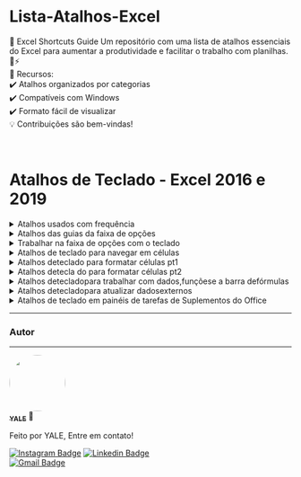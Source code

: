 # Lista-Atalhos-Excel
🚀 Excel Shortcuts Guide Um repositório com uma lista de atalhos essenciais do Excel para aumentar a produtividade e facilitar o trabalho com planilhas. 📝⚡  
📌 Recursos:  <br>
✔️ Atalhos organizados por categorias <br>
✔️ Compatíveis com Windows<br>
✔️ Formato fácil de visualizar  <br>
💡 Contribuições são bem-vindas!<br>
<br><br>
# Atalhos de Teclado - Excel 2016 e 2019

<details>
  <summary>Atalhos usados com frequência</summary>
  <ul>
    Ctrl+W - Fechar uma pasta de trabalho. <br>
Ctrl+A - Abrir uma pasta de trabalho. <br>
Alt+C - Ir para a guia Página Inicial. <br>
Ctrl+B - Salvar uma pasta de trabalho. <br>
Ctrl+C - Copiar. <br>
Ctrl+V - Colar. <br>
Ctrl+Z - Desfazer. <br>
Delete - Remover o conteúdo da célula. <br>
Alt+C, R - Escolher uma cor de preenchimento. <br>
Ctrl+X - Recortar. <br>
Alt+T - Ir para a guia Inserir. <br>
Ctrl+N - Negrito. <br>
Ctrl+I - Itálico. <br>
Ctrl+S - Sublinhado. <br>
Alt+C, A, C - Centralizar o conteúdo da célula. <br>
Alt+P - Ir para a guia Layout da Página. <br>
Alt+S - Ir para a guia Dados. <br>
Alt+K - Ir para a guia Exibir. <br>
Shift+F10, ou Tecla de Contexto - Abrir menu de contexto. <br>
Alt+C, B - Adicionar bordas. <br>
Alt+C, K, P - Excluir coluna. <br>
Alt+U - Ir para a guia Fórmulas. <br>
Ctrl+9 - Ocultar as linhas selecionadas. <br>
Ctrl+0 - Ocultar as colunas selecionadas. <br>

  </ul>
</details>

<details>
  <summary>Atalhos das guias da faixa de opções</summary>
  <ul>
    Alt+G e inserir o termo de pesquisa - Ir para o campo Diga-me ou
Pesquisar na faixa de opções e digitar um termo de pesquisa para
buscar assistência ou conteúdo de Ajuda. <br>
Alt+A - Abra a página Arquivo para usar o exibição Backstage. <br>
Alt+C - Abrir a guia Página Inicial e formatar texto e números e usar
a ferramenta Localizar. <br>
Alt+T - Abrir a guia Inserir e inserir Tabelas Dinâmicas, gráficos,
suplementos, Minigráficos, imagens, formas, cabeçalhos ou caixas de
texto. <br>
Alt+P - Abrir a guia Layout da Página e trabalhar com temas,
configuração de página, escala e alinhamento. <br>
Alt+U - Abrir a guia Fórmulas e inserir, rastrear e personalizar
funções e cálculos. <br>
Alt+S - Abrir a guia Dados e conectar, classificar, filtrar, analisar e
trabalhar com dados. <br>
Alt+V - Abra a guia Revisão para verificar a ortografia, adicionar
notas e comentários encadeados e proteger planilhas e pastas de
trabalho. <br>
Alt+K - Abrir a guia Exibir e visualizar quebras de página e layouts,
mostrar e ocultar linhas de grade e títulos, definir a ampliação do
zoom, gerenciar janelas e painéis e exibir macros. <br>
Alt+Y - Abrir a guia Ajuda. <br>

  </ul>
</details>

<details>
  <summary>Trabalhar na faixa de opções com o teclado</summary>
  <ul>
    Alt ou F10. Para mover para uma guia diferente, use as teclas de
acesso ou as teclas de direção - Selecionar a guia ativa da faixa de
opções e ativar as teclas de acesso. <br>
Tecla Tab ou Shift+Tab - Mover o destaque para os comandos na
faixa de opções. <br>
Teclas de direção - Mover para baixo, para cima, para a esquerda ou
para a direita, respectivamente, entre os itens na Faixa de Opções. <br>
Barra de espaços ou Enter - Ativar um botão selecionado. <br>
Tecla de seta para baixo - Abrir a lista para um comando selecionado. <br>
Alt+Tecla de seta para baixo - Abrir o menu do botão selecionado. <br>
Tecla de seta para baixo - Quando um menu ou submenu for aberto,
mova para o próximo comando. <br>
Ctrl+F1 - Expandir ou recolher a faixa de opções. <br>
Shift+F10 ou, em um teclado do Windows, a tecla de contexto
(entre as teclas Alt e Ctrl da direita) - Abrir um menu de contexto. <br>
Tecla de seta para a esquerda - Mover para o submenu quando um
menu principal estiver aberto ou selecionado. <br>
  </ul>
</details>

<details>
  <summary>Atalhos de teclado para navegar em células</summary>
  <ul>
    End, Tecla de direção - Entrar no modo de Término, mover para a
próxima célula preenchida na mesma coluna ou linha que a célula ativa
e desativar o modo de Término. Se as células estiverem em branco,
mover para a última célula na linha ou coluna. <br>
Ctrl+End - Mover para a última célula de uma planilha, para a linha
usada mais abaixo da coluna usada mais à direita. <br>
Ctrl+Shift+End - Expandir a seleção de células até a última célula
usada na planilha (canto inferior direito). <br>
Home+Scroll Lock - Mover para a célula no canto superior esquerdo
da janela quando Scroll Lock estiver ativado. <br>
Ctrl+Home - Mover para o começo de uma planilha. <br>
Page Down - Mover uma tela para baixo em uma planilha. <br>
Ctrl+Page Down - Mover para a próxima planilha na pasta de trabalho. <br>
Alt+Page Down - Mover uma tela para a direita em uma planilha. <br>
Page Up - Mover uma tela para cima em uma planilha. <br>
Alt+Page Up - Mover uma tela para a esquerda em uma planilha. <br>
Ctrl+Page Up - Mover para a planilha anterior na pasta de trabalho. <br>
Tecla Tab - Mover uma célula para a direita em uma planilha. Ou, em
uma planilha protegida, mover entre células desbloqueadas. <br>
Alt+Tecla de seta para baixo - Abrir a lista de opções de validação em
uma célula que tem uma opção de validação aplicada. <br>
Ctrl+Alt+5, depois a tecla Tab repetidamente - Percorrer formas
flutuantes, como caixas de texto ou imagens. <br>
Esc - Saia da navegação de formas flutuantes e retorne à navegação
normal. <br>
Pressione Ctrl+Shift e, em seguida, role o mouse para cima para
ir para a esquerda e para baixo para ir para a direita - Rolar
horizontalmente. <br>
CTRL+ALT+= - Ampliar. <br>
CTRL+ALT+- - Reduzir. <br>
    
  </ul>
</details>

<details>
  <summary>Atalhos deteclado para formatar células pt1</summary>
  <ul>
    Shift+Tab - Mover para a célula anterior em uma planilha ou para a
opção anterior em uma caixa de diálogo. <br>
Tecla de seta para cima - Mover uma célula para cima em uma
planilha. <br>
Tecla de seta para baixo - Mover uma célula para baixo em uma
planilha. <br>
Tecla de seta para a esquerda - Mover uma célula para a esquerda
em uma planilha. <br>
Tecla de seta para a direita - Mover uma célula para a direita em
uma planilha. <br>
Ctrl+Tecla de direção - Mover para a borda da atual região de dados
em uma planilha. <br>

  </ul>
</details>

<details>
  <summary>Atalhos detecla do para formatar células pt2</summary>
  <ul>
    Ctrl+1 - Abrir a caixa de diálogo Formatar Células. <br>
Ctrl+Shift+F ou Ctrl+Shift+P - Formatar fontes na caixa de diálogo
Formatar Células. <br>
F2 - Editar a célula ativa e colocar o ponto de inserção no final do
conteúdo. Ou, se a edição estiver desativada para a célula, mover o ponto
de inserção para a barra de fórmulas. Ao editar uma fórmula, ative ou
desative o modo Apontar para poder usar as teclas de direção para criar
uma referência. <br>
Shift+F2 - Inserir uma nota <br>
Shift+F2 - Abrir e editar um comentário de célula <br>
Ctrl+Shift+Sinal de mais (+) - Abra a caixa de diálogo Inserir para inserir
células em branco. <br>
Ctrl+Sinal de subtração (-) - Abrir a caixa de diálogo Excluir para excluir
células selecionadas. <br>
Ctrl+Shift+Dois-pontos (:) - Inserir a hora atual. <br>
Ctrl+Ponto-e-vírgula (;) - Inserir a data atual. <br>
Ctrl+Shift+Acento grave (`) - Alternar entre a exibição dos valores da
célula ou as fórmulas na planilha. <br>
Ctrl+F - Copiar uma fórmula da célula que está acima da célula ativa na
célula ou a Barra de Fórmulas. <br>
Ctrl+X - Mover as células selecionadas. <br>
Ctrl+C - Copiar as células selecionadas. <br>
Ctrl+V - Colar o conteúdo no ponto de inserção, substituindo qualquer
seleção. <br>
Ctrl+Alt+V - Abrir a caixa de diálogo Colar Especial. <br>
Ctrl+I ou Ctrl+3 - Aplicar ou remover formatação em itálico do texto. <br>
Ctrl+N ou Ctrl+2 - Aplicar ou remover formatação em negrito do texto. <br>
Ctrl+S ou Ctrl+4 - Aplicar ou remover formatação em sublinhado do
texto. <br>
Ctrl+5 - Aplicar ou remover formatação em tachado. <br>
Ctrl+6 - Alternar entre ocultar objetos, exibir objetos e exibir espaços
reservados para objetos. <br>
Ctrl+Shift+E comercial (&) - Aplicar um contorno às células selecionadas. <br>
Ctrl+Shift+Sublinhado (_) - Remover o contorno das células
selecionadas. <br>
Ctrl+8 - Exibir ou ocultar os símbolos de estrutura de tópicos. <br>
Ctrl+D - Usar o comando Preencher Abaixo para copiar o conteúdo e o
formato da célula mais acima de um intervalo selecionado para as células
abaixo dentro do intervalo. <br>
Ctrl+sinal de til (~) - Aplicar o formato de número Geral. <br>
Ctrl+Shift+Cifrão ($) - Aplicar o formato Moeda com duas casas decimais
(números negativos entre parêntesis). <br>
Ctrl+Shift+sinal de porcentagem (%) - Aplicar o formato Porcentagem
sem casas decimais. <br>
Ctrl+Shift+acento circunflexo (^) - Aplicar o formato de número
Científico com duas casas decimais. <br>
Ctrl+Shift+Sinal jogo da velha (#) - Aplicar o formato Data com dia, mês
e ano. <br>
Ctrl+Shift+Arroba (@) - Aplicar o formato Hora com a hora e os minutos.
Ctrl+Shift+Ponto de exclamação (!) - Aplicar o formato Número com
duas casas decimais, separador de milhar e sinal de subtração (-) para
valores negativos. <br>
Ctrl+K - Abrir o diálogo Inserir Hiperlink. <br>
F7 - Verificar a ortografia na planilha ativa ou no intervalo selecionado.
Ctrl+Q - Exibir as opções de Análise Rápida das células selecionadas que
contêm dados. <br>
Ctrl+Alt+T - Exibir a caixa de diálogo Criar Tabela. <br>
Ctrl+Shift+G - Abrir a caixa de diálogo Estatísticas da pasta de trabalho. <br>

  </ul>
</details>

<details>
  <summary>Atalhos detecladopara trabalhar com dados,funçõese a barra defórmulas</summary>
  <ul>
    Ctrl+T ou Ctrl+Shift+Barra de espaços - Selecionar a planilha inteira. <br>
Ctrl+Shift+Page Down - Selecionar a planilha atual e a próxima em uma pasta de trabalho. <br>
Ctrl+Shift+Page Up - Selecionar a planilha atual e a anterior em uma pasta de trabalho. <br>
Shift+Tecla de direção - Estender a seleção de células em uma célula. <br>
Ctrl+Shift+Tecla de direção - Estender a seleção de células à última célula preenchida na mesma coluna ou linha que a célula ativa ou, se a
próxima célula estiver em branco, para a próxima célula preenchida. <br>
F8 - Ativar o modo de extensão e usar as teclas de direção para estender uma seleção. Pressionar novamente para desativar. <br>
Shift+F8 - Adicionar uma célula não adjacente ou um intervalo a uma seleção de células utilizando as teclas de direção. <br>
Alt+Enter - Iniciar uma nova linha na mesma célula. <br>
Ctrl+Enter - Preencher o intervalo de células selecionado com a entrada atual. <br>
Shift+Enter - Concluir uma entrada da célula e selecionar a célula acima. <br>
Ctrl+Barra de espaços - Selecionar uma coluna inteira em uma planilha. <br>
Shift+Barra de espaços - Selecionar uma linha inteira em uma planilha. <br>
Ctrl+Shift+Barra de espaços - Selecionar todos os objetos de uma planilha quando um objeto estiver selecionado. <br>
Ctrl+Shift+Home - Estender a seleção de células até o começo da planilha. <br>
Ctrl+T ou Ctrl+Shift+Barra de espaços - Selecionar a região atual se a planilha contiver dados. Pressionar uma segunda vez para selecionar a
região atual e suas linhas de resumo. Pressione uma terceira vez para selecionar a planilha inteira. <br>
Ctrl+Shift+Asterisco (*) - Selecionar a região atual em torno da célula ativa. <br>
Home - Selecionar o primeiro comando no menu quando um menu ou submenu estiver visível. <br>
Ctrl+Y - Repetir o último comando ou ação, se possível. <br>
Ctrl+Z - Desfazer a última ação. <br>
Ao passar o mouse sobre os itens recolhidos, mantenha a tecla SHIFT pressionada e role para baixo - Expandir linhas ou colunas
agrupadas. <br>
Ao passar o mouse sobre os itens expandidos, mantenha a tecla SHIFT pressionada e role para cima - Recolher linhas ou colunas
agrupadas. <br>
Ctrl+Shift+Aspas retas (") - Copiar o valor da célula que está acima da
célula ativa na célula ou na barra de fórmulas. <br>
Ctrl+E - Invocar o Preenchimento Relâmpago para reconhecer padrões
em colunas adjacentes e preencher a coluna atual automaticamente <br>
F4 - Circular por todas as combinações de referências absolutas e
relativas em uma fórmula se uma referência de célula ou um intervalo
está selecionado. <br>
Shift+F3 - Inserir uma função. <br>
F11 - Criar um gráfico dos dados no intervalo atual em uma planilha de
Gráfico separada. <br>
Alt+M, M, D - Definir um nome a ser usado nas referências. <br>
F3 - Colar um nome da caixa de diálogo Colar Nome (se os nomes
tiverem sido definidos na pasta de trabalho). <br>
Enter - Mover para o primeiro campo no próximo registro de um
formulário de dados. <br>
Alt+F8 - Criar, executar, editar ou excluir uma macro. <br>
Alt+F11 - Abrir o Editor do Microsoft Visual Basic For Applications. <br>


  </ul>
</details>

<details>
  <summary>Atalhos detecladopara atualizar dadosexternos</summary>
  <ul>
    Esc - Interromper uma atualização em segundo plano <br>
Ctrl+F5 - Atualizar os dados na planilha atual <br>
Ctrl+Alt+F5 - Atualizar todos os dados da pasta de trabalho <br>

  </ul>
</details>

<details>
  <summary>Atalhos de teclado em painéis de tarefas de Suplementos do Office</summary>
  <ul>
    Ctrl+Shift+F10 - Abrir o menu de contexto. <br>
Ctrl+Barra de espaços - Abra o menu de opções do painel de tarefas. <br>
Pressione Ctrl+Barra de espaço e selecione Fechar - Fechar o
painel de tarefas. <br>

  </ul>
</details>

---
### Autor
---

<a href="https://www.linkedin.com/in/mmatteuss/">
 <img style="border-radius: 50%;" src="https://avatars.githubusercontent.com/u/129124225?s=400&u=4d5fbc2273aa1c74cf224b8ac2f36296c097c067&v=4" width="100px;" alt=""/>
 <br />
 <sub><b>YALE</b></sub></a> 🚀

Feito por YALE, Entre em contato!

[![Instagram Badge](https://img.shields.io/badge/Instagram-E4405F?style=for-the-badge&logo=instagram&logoColor=white&link=https://www.instagram.com/emodeti)](https://www.instagram.com/emodeti) 
[![Linkedin Badge](https://img.shields.io/badge/-YALE-blue?style=flat-square&logo=Linkedin&logoColor=white&link=https://www.linkedin.com/in/mmatteuss/)](https://www.linkedin.com/in/mmatteuss/)  
[![Gmail Badge](https://img.shields.io/badge/-mateusmonteito57@gmail.com-c14438?style=flat-square&logo=Gmail&logoColor=white&link=mailto:tgmarinho@gmail.com)](mateusmonteito57@gmail.com)
